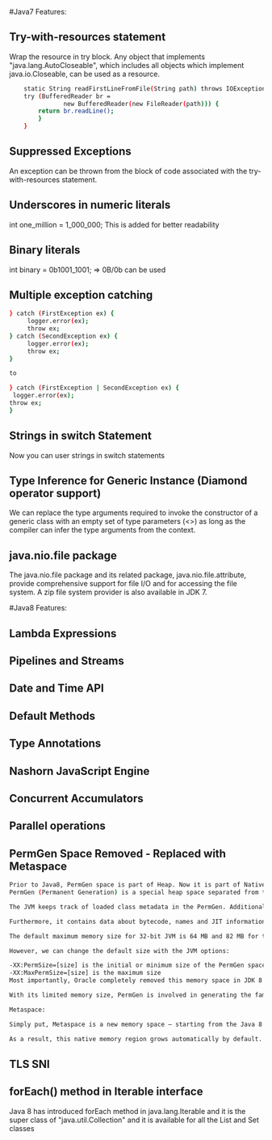 #Java7 Features:


## Try-with-resources statement

Wrap the resource in try block. Any object that implements "java.lang.AutoCloseable", which includes all objects which implement java.io.Closeable, can be used as a resource. 

``` bash
	static String readFirstLineFromFile(String path) throws IOException {
	try (BufferedReader br =
		       new BufferedReader(new FileReader(path))) {
	    return br.readLine();
	    }
	}
```

## Suppressed Exceptions

An exception can be thrown from the block of code associated with the try-with-resources statement.

## Underscores in numeric literals

int one_million = 1_000_000; This is added for better readability

## Binary literals 

int binary = 0b1001_1001;  => 0B/0b can be used

## Multiple exception catching

```bash
} catch (FirstException ex) {
     logger.error(ex);
     throw ex;
} catch (SecondException ex) {
     logger.error(ex);
     throw ex;
}

to 

} catch (FirstException | SecondException ex) {
 logger.error(ex);
throw ex;
}
```

## Strings in switch Statement

Now you can user strings in switch statements

## Type Inference for Generic Instance (Diamond operator support)

We can replace the type arguments required to invoke the constructor of a generic class with an empty set of type parameters (<>) as long as the compiler can infer the type arguments from the context.

## java.nio.file package

The java.nio.file package and its related package, java.nio.file.attribute, provide comprehensive support for file I/O and for accessing the file system. A zip file system provider is also available in JDK 7.

#Java8 Features:

## Lambda Expressions

## Pipelines and Streams

## Date and Time API
## Default Methods
## Type Annotations
## Nashorn JavaScript Engine
## Concurrent Accumulators
## Parallel operations

## PermGen Space Removed - Replaced with Metaspace

```bash
Prior to Java8, PermGen space is part of Heap. Now it is part of Native Memory. 
PermGen (Permanent Generation) is a special heap space separated from the main memory heap.

The JVM keeps track of loaded class metadata in the PermGen. Additionally, the JVM stores all the static content in this memory section. This includes all the static methods, primitive variables, and references to the static objects.

Furthermore, it contains data about bytecode, names and JIT information. Before Java 7, the String Pool was also part of this memory. The disadvantages of the fixed pool size are listed in our write-up.

The default maximum memory size for 32-bit JVM is 64 MB and 82 MB for the 64-bit version.

However, we can change the default size with the JVM options:

-XX:PermSize=[size] is the initial or minimum size of the PermGen space
-XX:MaxPermSize=[size] is the maximum size
Most importantly, Oracle completely removed this memory space in JDK 8 release.

With its limited memory size, PermGen is involved in generating the famous OutOfMemoryError.

Metaspace:

Simply put, Metaspace is a new memory space – starting from the Java 8 version; it has replaced the older PermGen memory space. The most significant difference is how it handles the memory allocation.

As a result, this native memory region grows automatically by default. Here we also have new flags to tune-up the memory:
```


## TLS SNI
## forEach() method in Iterable interface
Java 8 has introduced forEach method in java.lang.Iterable and it is the super class of "java.util.Collection" and it is available for all the List and Set classes



  





	
